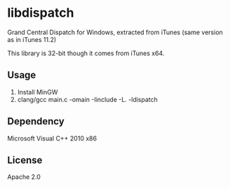 libdispatch
===========
Grand Central Dispatch for Windows, extracted from iTunes (same version as in iTunes 11.2)

This library is 32-bit though it comes from iTunes x64.

Usage
-----
1. Install MinGW
2. clang/gcc main.c -omain -Iinclude -L. -ldispatch

Dependency
----------
Microsoft Visual C++ 2010 x86

License
-------
Apache 2.0
